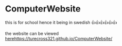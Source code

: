 # ComputerWebsite
this is for school hence it being in swedish 👍👍👍👍👍👍

the website can be viewed [here](https://turecross321.github.io/ComputerWebsite/)https://turecross321.github.io/ComputerWebsite/
